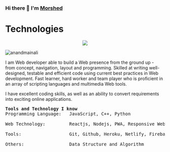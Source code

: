 ### Hi there 👋 I'm [Morshed](#)
<h1>Technologies</h1>
<p align="center">
  <a href="https://skillicons.dev">
    <img src="https://skillicons.dev/icons?i=js,ts,py,cs,nodejs,express,dotnet,django,flask,git,github,postgress,mongodb,react,redux,materialui,nextjs,tailwind,jest,nginx" />
  </a>
</p>
<img src="https://komarev.com/ghpvc/?username=riaadmorshed" alt="anandmainali" />
<div>
 <p>
I am  Web developer able to build a Web presence from the ground up - from concept, navigation, layout and programming. Skilled at writing well-designed, testable and efficient code using current best practices in Web development. Fast learner, hard worker and team player who is proficient in an array of scripting languages and multimedia Web tools.

I have excellent coding skills, as well as an ability to convert requirements into exciting online applications.
</p>
</div>
<pre>
<strong>Tools and Technology I know</strong>
Programming Language:   JavaScript, C++, Python </br>
Web Technology:         Reactjs, Nodejs, PWA, Responsive Web Design </br>
Tools:                  Git, Github, Heroku, Netlify, Firebase, MongoDB. </br>
Others:                 Data Structure and Algorithm </br>
</pre>
